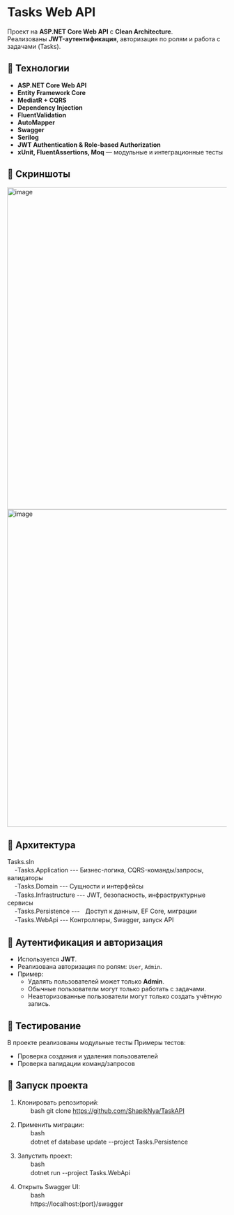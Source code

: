 # Tasks Web API

Проект на **ASP.NET Core Web API** с **Clean Architecture**.  
Реализованы **JWT-аутентификация**, авторизация по ролям и работа с задачами (Tasks). 
                     
## 🚀 Технологии

- **ASP.NET Core Web API**
- **Entity Framework Core**
- **MediatR + CQRS**
- **Dependency Injection**
- **FluentValidation**
- **AutoMapper**
- **Swagger**
- **Serilog**
- **JWT Authentication & Role-based Authorization**
- **xUnit, FluentAssertions, Moq** — модульные и интеграционные тесты

## 📸 Скриншоты    
  <img width="1857" height="737" alt="image" src="https://github.com/user-attachments/assets/891b0923-0d2a-44e3-b542-ed74b7e1aa80" />

  <img width="1383" height="727" alt="image" src="https://github.com/user-attachments/assets/41a35cc6-fb88-459d-90a1-421a429cf840" />


## 📂 Архитектура
Tasks.sln   
ㅤ -Tasks.Application --- Бизнес-логика, CQRS-команды/запросы, валидаторы   
ㅤ -Tasks.Domain --- Сущности и интерфейсы   
ㅤ -Tasks.Infrastructure --- JWT, безопасность, инфраструктурные сервисы   
ㅤ -Tasks.Persistence ---ㅤДоступ к данным, EF Core, миграции   
ㅤ -Tasks.WebApi --- Контроллеры, Swagger, запуск API  
    
    
## 🔑 Аутентификация и авторизация

- Используется **JWT**.
- Реализована авторизация по ролям: `User`, `Admin`.
- Пример:  
  - Удалять пользователей может только **Admin**.  
  - Обычные пользователи могут только работать с задачами.
  - Неавторизованные пользователи могут только создать учётную запись.
    
    
## 🧪 Тестирование

В проекте реализованы модульные тесты
Примеры тестов:  
- Проверка создания и удаления пользователей  
- Проверка валидации команд/запросов  
    
    
## 📜 Запуск проекта

1. Клонировать репозиторий:   
ㅤㅤ   bash
       git clone https://github.com/ShapikNya/TaskAPI
   
3. Применить миграции:   
ㅤㅤ  bash    
ㅤㅤ  dotnet ef database update --project Tasks.Persistence

4. Запустить проект:    
 ㅤㅤ bash    
ㅤㅤ  dotnet run --project Tasks.WebApi

5. Открыть Swagger UI:    
 ㅤㅤ bash    
 ㅤㅤ https://localhost:{port}/swagger
